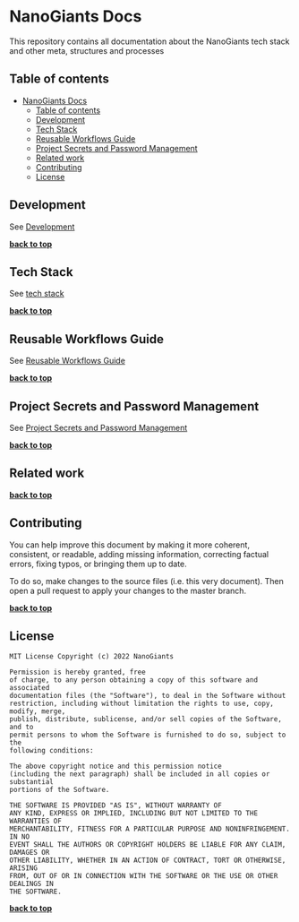 # NanoGiants Docs 
<!-- section: Introduction -->
<!-- Describe what this document refers to. At what target audience is it aimed? -->

This repository contains all documentation about the NanoGiants tech stack and other meta, structures and processes

## Table of contents
<!-- section: Table of contents -->
<!-- This shows what sections are covered in this document and gives the reader the possibility to jump to a specific section. It is highly recommended to use a TOC. -->
<!-- This has two items called first and second respectively. Remove them and use your own -->
- [NanoGiants Docs](#nanogiants-docs)
  - [Table of contents](#table-of-contents)
  - [Development](#development)
  - [Tech Stack](#tech-stack)
  - [Reusable Workflows Guide](#reusable-workflows-guide)
  - [Project Secrets and Password Management](#project-secrets-and-password-management)
  - [Related work](#related-work)
  - [Contributing](#contributing)
  - [License](#license)

<!-- section: Content -->
<!-- This the actual content. -->

## Development
See [Development](docs/development.md)

**[back to top](#table-of-contents)**

## Tech Stack
See [tech stack](docs/techstack.md)

**[back to top](#table-of-contents)**

## Reusable Workflows Guide
See [Reusable Workflows Guide](docs/reusable-workflows.md)

**[back to top](#table-of-contents)**

## Project Secrets and Password Management
See [Project Secrets and Password Management](docs/secrets-and-passwords.md)

**[back to top](#table-of-contents)**

## Related work
<!-- section: Related work -->
<!-- This section covers related works, further readings and tools that might be relevant or interesting for the reader. -->

**[back to top](#table-of-contents)**

## Contributing
<!-- section: Contributing -->
<!-- Describe what action one should take in order to contribute. Does a certain styleguide has to be adhered. How can one apply changes (i.e. push vs. pull request)? -->
You can help improve this document by making it more coherent, consistent, or readable, adding missing information, correcting factual errors, fixing typos, or bringing them up to date.

To do so, make changes to the source files (i.e. this very document). Then open a pull request to apply your changes to the master branch.

**[back to top](#table-of-contents)**

## License
<!-- section: License -->
<!-- Describe the license under which your software is published. Note that an unlicensed piece of software is most likely never used. So do not skip tihs part! -->

```
MIT License Copyright (c) 2022 NanoGiants

Permission is hereby granted, free
of charge, to any person obtaining a copy of this software and associated
documentation files (the "Software"), to deal in the Software without
restriction, including without limitation the rights to use, copy, modify, merge,
publish, distribute, sublicense, and/or sell copies of the Software, and to
permit persons to whom the Software is furnished to do so, subject to the
following conditions:

The above copyright notice and this permission notice
(including the next paragraph) shall be included in all copies or substantial
portions of the Software.

THE SOFTWARE IS PROVIDED "AS IS", WITHOUT WARRANTY OF
ANY KIND, EXPRESS OR IMPLIED, INCLUDING BUT NOT LIMITED TO THE WARRANTIES OF
MERCHANTABILITY, FITNESS FOR A PARTICULAR PURPOSE AND NONINFRINGEMENT. IN NO
EVENT SHALL THE AUTHORS OR COPYRIGHT HOLDERS BE LIABLE FOR ANY CLAIM, DAMAGES OR
OTHER LIABILITY, WHETHER IN AN ACTION OF CONTRACT, TORT OR OTHERWISE, ARISING
FROM, OUT OF OR IN CONNECTION WITH THE SOFTWARE OR THE USE OR OTHER DEALINGS IN
THE SOFTWARE.
```

**[back to top](#table-of-contents)**
